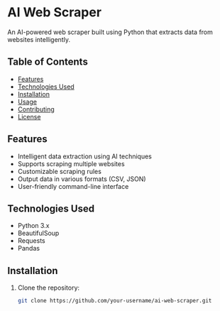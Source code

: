 # AI Web Scraper

An AI-powered web scraper built using Python that extracts data from websites intelligently.

## Table of Contents

- [Features](#features)
- [Technologies Used](#technologies-used)
- [Installation](#installation)
- [Usage](#usage)
- [Contributing](#contributing)
- [License](#license)

## Features

- Intelligent data extraction using AI techniques
- Supports scraping multiple websites
- Customizable scraping rules
- Output data in various formats (CSV, JSON)
- User-friendly command-line interface

## Technologies Used

- Python 3.x
- BeautifulSoup
- Requests
- Pandas

## Installation

1. Clone the repository:
   ```bash
   git clone https://github.com/your-username/ai-web-scraper.git
